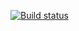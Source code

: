 [![Build status](https://ci.appveyor.com/api/projects/status/63lbrhhdckow9sdu?svg=true)](https://ci.appveyor.com/project/ViktoriaMasl/appveyor)